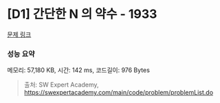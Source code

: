 # [D1] 간단한 N 의 약수 - 1933 

[문제 링크](https://swexpertacademy.com/main/code/problem/problemDetail.do?contestProbId=AV5PhcWaAKIDFAUq) 

### 성능 요약

메모리: 57,180 KB, 시간: 142 ms, 코드길이: 976 Bytes



> 출처: SW Expert Academy, https://swexpertacademy.com/main/code/problem/problemList.do